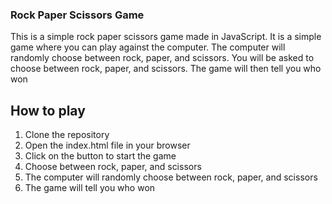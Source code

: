 ### Rock Paper Scissors Game

This is a simple rock paper scissors game made in JavaScript. It is a simple game where you can play against the computer. The computer will randomly choose between rock, paper, and scissors. You will be asked to choose between rock, paper, and scissors. The game will then tell you who won

## How to play

1. Clone the repository
2. Open the index.html file in your browser
3. Click on the button to start the game
4. Choose between rock, paper, and scissors
5. The computer will randomly choose between rock, paper, and scissors
6. The game will tell you who won
